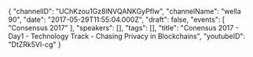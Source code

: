 {
    "channelID": "UChKzou1Gz8lNVQANKGyPflw",
    "channelName": "wella 90",
    "date": "2017-05-29T11:55:04.000Z",
    "draft": false,
    "events": [
        "Consensus 2017"
    ],
    "speakers": [],
    "tags": [],
    "title": "Conensus 2017 - Day1 - Technology Track - Chasing Privacy in Blockchains",
    "youtubeID": "DtZRk5Vl-cg"
}